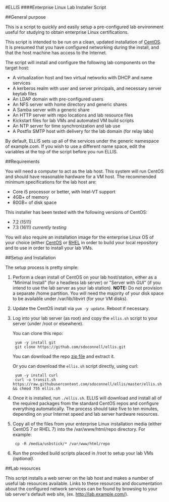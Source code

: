 #ELLIS
####Enterprise Linux Lab Installer Script

##General purpose

This is a script to quickly and easily setup a pre-configured lab
environment useful for studying to obtain enterprise Linux certifications.

This script is intended to be run on a clean, updated installation of [CentOS](http://centos.org/).
It is presumed that you have configured networking during the install, and that the
host machine has access to the Internet.

The script will install and configure the following lab components on the target host:

- A virtualization host and two virtual networks with DHCP and name services
- A kerberos realm with user and server principals, and necessary server keytab files
- An LDAP domain with pre-configured users
- An NFS server with home directory and generic shares
- A Samba server with a generic share
- An HTTP server with repo locations and lab resource files
- Kickstart files for lab VMs and automated VM build scripts
- An NTP server for time synchronization and lab use
- A Postfix SMTP host with delivery for the lab domain (for relay labs)

By default, ELLIS sets up all of the services under the generic namespace of example.com.
If you wish to use a different name space, edit the variables at the top of the script
before you run ELLIS.

##Requirements

You will need a computer to act as the lab host. This system will run CentOS and should
have reasonable hardware for a VM host. The recommended minimum specifications for the lab
host are:

- Core i5 processor or better, with Intel-VT support
- 4GB+ of memory
- 80GB+ of disk space

This installer has been tested with the following versions of CentOS:

- 7.2 (1511)
- 7.3 (1611) *currently testing*

You will also require an installation image for the enterprise Linux OS of your choice
(either [CentOS](https://www.centos.org/download/) or [RHEL](https://www.redhat.com/en/technologies/linux-platforms/enterprise-linux) in order to build your local repository and to use in order
to install your lab VMs.

##Setup and Installation

The setup process is pretty simple:
 
1. Perform a clean install of CentOS on your lab host/station, either as a 
"Minimal Install" (for a headless lab server) or "Server with GUI" (if you intend to 
use the lab server as your lab station). **NOTE:** Do not provision a separate /home 
partition. You will need the majority of your disk space to be available under 
/var/lib/libvirt (for your VM disks).

2. Update the CentOS install via `yum -y update`. Reboot if necessary.
 
3. Log into your lab server (as root) and copy the `ellis.sh` script to your server (under 
/root or elsewhere).

    You can clone this repo:
    
        yum -y install git
        git clone https://github.com/sdoconnell/ellis.git

    You can download the repo [zip file](https://github.com/sdoconnell/ELLIS/archive/master.zip) and extract it.
    
    Or you can download the `ellis.sh` script directly, using curl:
    
        yum -y install curl
        curl -o transit.sh https://raw.githubusercontent.com/sdoconnell/ellis/master/ellis.sh && chmod 755 ellis.sh

4. Once it is installed, run `./ellis.sh`. ELLIS will download and install all of the 
required packages from the standard CentOS repos and configure everything automatically.
The process should take five to ten minutes, depending on your Internet speed and lab server
hardware resources.
 
5. Copy all of the files from your enterprise Linux installation media (either CentOS 7 or RHEL 7)
into the /var/www/html/repo directory. For example:

        cp -R /media/usbstick/* /var/www/html/repo

5. Run the provided build scripts placed in /root to setup your lab VMs *(optional)*.

##Lab resources

This script installs a web server on the lab host and makes a number of useful lab
resources available. Links to these resources and documentation about the configured
network services can be found by browsing to your lab server's default web site,
(ex. http://lab.example.com/).

